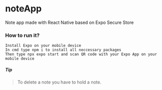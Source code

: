 # noteApp
Note app made with React Native based on Expo Secure Store
### How to run it?
``Install Expo on your mobile device``<br/>
``In cmd type npm i to install all neccessary packages``<br/>
``Then type npx expo start and scan QR code with your Expo App on your mobile device``<br/>


##### Tip
>To delete a note you have to hold a note.

